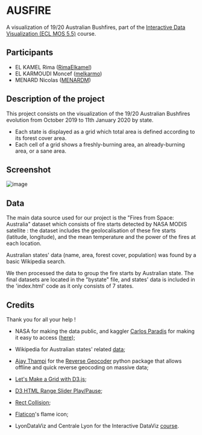 # AUSFIRE

A visualization of 19/20 Australian Bushfires, part of the [Interactive Data Visualization (ECL MOS 5.5)](https://github.com/LyonDataViz/MOS5.5-Dataviz) course.

## Participants

* EL KAMEL Rima ([RimaElkamel](https://github.com/RimaElkamel))
* EL KARMOUDI Moncef ([melkarmo](https://github.com/melkarmo))
* MENARD Nicolas ([MENARDM](https://github.com/MENARDN))

## Description of the project

This project consists on the visualization of the 19/20 Australian Bushfires evolution from October 2019 to 11th January 2020 by state.  
* Each state is displayed as a grid which total area is defined according to its forest cover area. 
* Each cell of a grid shows a freshly-burning area, an already-burning area, or a sane area.

## Screenshot

![image](https://melkarmo.github.io/AUSFIRE/images/screenshot.PNG)

## Data

The main data source used for our project is the "Fires from Space: Australia" dataset which consists of fire starts detected by NASA MODIS satellite : the dataset includes the geolocalisation of these fire starts (latitude, longitude), and the mean temperature and the power of the fires at each location.

Australian states' data (name, area, forest cover, population) was found by a basic Wikipedia search.

We then processed the data to group the fire starts by Australian state. The final datasets are located in the "bystate" file, and states' data is included in the 'index.html' code as it only consists of 7 states.

## Credits

Thank you for all your help !

* NASA for making the data public, and kaggler [Carlos Paradis](https://www.kaggle.com/carlosparadis) for making it easy to access ([here](https://www.kaggle.com/carlosparadis/fires-from-space-australia-and-new-zeland#fire_nrt_M6_96619.csv));

* Wikipedia for Australian states' related [data](https://en.wikipedia.org/wiki/Forest_cover_by_state_or_territory_in_Australia);

* [Ajay Thampi](https://github.com/thampiman) for the [Reverse Geocoder](https://github.com/thampiman/reverse-geocoder) python package that allows offline and quick reverse geocoding on massive data;

* [Let's Make a Grid with D3.js](https://bl.ocks.org/cagrimmett/07f8c8daea00946b9e704e3efcbd5739);

* [D3 HTML Range Slider Play/Pause](https://jsfiddle.net/bfbun6cc/4/);

* [Rect Collision](http://bl.ocks.org/natebates/273b99ddf86e2e2e58ff);

* [Flaticon](https://www.flaticon.com/)'s flame icon;

* LyonDataViz and Centrale Lyon for the Interactive DataViz [course](https://github.com/LyonDataViz/MOS5.5-Dataviz).